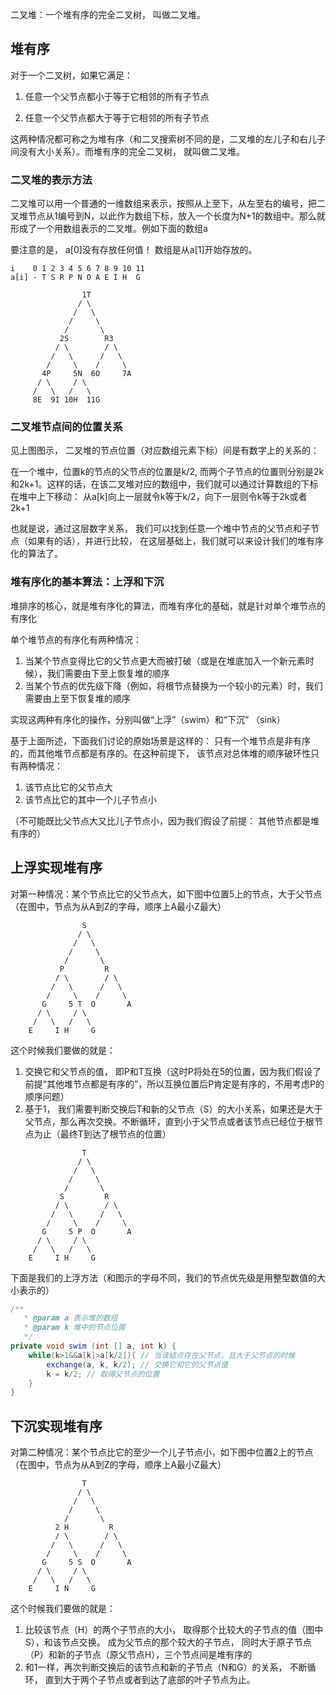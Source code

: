二叉堆：一个堆有序的完全二叉树， 叫做二叉堆。

## 堆有序

对于一个二叉树，如果它满足：

1. 任意一个父节点都小于等于它相邻的所有子节点

2. 任意一个父节点都大于等于它相邻的所有子节点

这两种情况都可称之为堆有序（和二叉搜索树不同的是，二叉堆的左儿子和右儿子间没有大小关系）。而堆有序的完全二叉树， 就叫做二叉堆。

### 二叉堆的表示方法

二叉堆可以用一个普通的一维数组来表示，按照从上至下，从左至右的编号，把二叉堆节点从1编号到N，以此作为数组下标，放入一个长度为N+1的数组中。那么就形成了一个用数组表示的二叉堆。例如下面的数组a

要注意的是， a[0]没有存放任何值！ 数组是从a[1]开始存放的。

```
i    0 1 2 3 4 5 6 7 8 9 10 11
a[i] - T S R P N O A E I H  G

                1T
               / \
              /   \
             /     \
            /       \
           2S        R3
          / \        / \
         /   \      /   \
        /     \    /     \
       4P     5N  6O     7A
      / \     / \
     /   \   /   \
     8E  9I 10H  11G
```

### 二叉堆节点间的位置关系
    
见上图图示， 二叉堆的节点位置（对应数组元素下标）间是有数字上的关系的：
    
在一个堆中，位置k的节点的父节点的位置是k/2, 而两个子节点的位置则分别是2k和2k+1。这样的话，在该二叉堆对应的数组中，我们就可以通过计算数组的下标在堆中上下移动： 从a[k]向上一层就令k等于k/2，向下一层则令k等于2k或者2k+1

也就是说，通过这层数字关系， 我们可以找到任意一个堆中节点的父节点和子节点（如果有的话），并进行比较， 在这层基础上，我们就可以来设计我们的堆有序化的算法了。

### 堆有序化的基本算法：上浮和下沉

堆排序的核心，就是堆有序化的算法，而堆有序化的基础，就是针对单个堆节点的有序化

单个堆节点的有序化有两种情况：

1. 当某个节点变得比它的父节点更大而被打破（或是在堆底加入一个新元素时候），我们需要由下至上恢复堆的顺序
2. 当某个节点的优先级下降（例如，将根节点替换为一个较小的元素）时，我们需要由上至下恢复堆的顺序

实现这两种有序化的操作，分别叫做“上浮”（swim）和“下沉” （sink）

基于上面所述，下面我们讨论的原始场景是这样的： 只有一个堆节点是非有序的，而其他堆节点都是有序的。在这种前提下， 该节点对总体堆的顺序破环性只有两种情况：

1. 该节点比它的父节点大
2. 该节点比它的其中一个儿子节点小

（不可能既比父节点大又比儿子节点小，因为我们假设了前提： 其他节点都是堆有序的）

## 上浮实现堆有序

对第一种情况：某个节点比它的父节点大，如下图中位置5上的节点，大于父节点（在图中，节点为从A到Z的字母，顺序上A最小Z最大）

```
                S
               / \
              /   \
             /     \
            /       \
           P         R
          / \        / \
         /   \      /   \
        /     \    /     \
       G     5 T  O       A
      / \     / \
     /   \   /   \
    E     I H     G
```
这个时候我们要做的就是：

1. 交换它和父节点的值， 即P和T互换（这时P将处在5的位置，因为我们假设了前提“其他堆节点都是有序的”，所以互换位置后P肯定是有序的，不用考虑P的顺序问题）
2. 基于1， 我们需要判断交换后T和新的父节点（S）的大小关系，如果还是大于父节点，那么再次交换。不断循环，直到小于父节点或者该节点已经位于根节点为止（最终T到达了根节点的位置）

```
                T
               / \
              /   \
             /     \
            /       \
           S         R
          / \        / \
         /   \      /   \
        /     \    /     \
       G     5 P  O       A
      / \     / \
     /   \   /   \
    E     I H     G
```

下面是我们的上浮方法（和图示的字母不同，我们的节点优先级是用整型数值的大小表示的）
```java
/**
   * @param a 表示堆的数组
   * @param k 堆中的节点位置
   */ 
private void swim (int [] a, int k) {
    while(k>1&&a[k]>a[k/2]){ // 当该结点存在父节点，且大于父节点的时候
        exchange(a, k, k/2); // 交换它和它的父节点值
        k = k/2; // 取得父节点的位置
    }
}
```

## 下沉实现堆有序

对第二种情况：某个节点比它的至少一个儿子节点小，如下图中位置2上的节点（在图中，节点为从A到Z的字母，顺序上A最小Z最大）
```
                T
               / \
              /   \
             /     \
            /       \
          2 H         R
          / \        / \
         /   \      /   \
        /     \    /     \
       G     5 S  O       A
      / \     / \
     /   \   /   \
    E     I N     G
```

这个时候我们要做的就是：

1. 比较该节点（H）的两个子节点的大小， 取得那个比较大的子节点的值（图中S），和该节点交换。 成为父节点的那个较大的子节点， 同时大于原子节点（P）和新的子节点（原父节点H），三个节点间是堆有序的
2. 和1一样，再次判断交换后的该节点和新的子节点（N和G）的关系， 不断循环， 直到大于两个子节点或者到达了底部的叶子节点为止。
